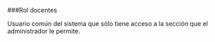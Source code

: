 ###Rol docentes

Usuario común del sistema que sólo tiene acceso a la sección que el
administrador le permite.
